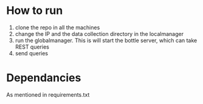 # How to run

1. clone the repo in all the machines
2. change the IP and the data collection directory in the localmanager
3. run the globalmanager. This is will start the bottle server, which can take REST queries
4. send queries

# Dependancies

As mentioned in requirements.txt
